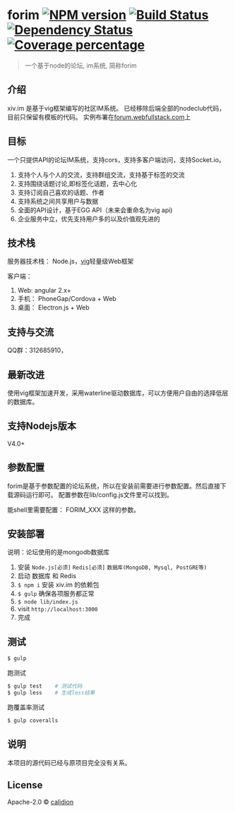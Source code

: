 # forim [![NPM version][npm-image]][npm-url] [![Build Status][travis-image]][travis-url] [![Dependency Status][daviddm-image]][daviddm-url] [![Coverage percentage][coveralls-image]][coveralls-url]

> 一个基于node的论坛, im系统, 简称forim


## 介绍

xiv.im 是基于vig框架编写的社区IM系统。
已经移除后端全部的nodeclub代码，目前只保留有模板的代码。
实例布署在[forum.webfullstack.com](http://forum.webfullstack.me)上


## 目标

一个只提供API的论坛IM系统，支持cors，支持多客户端访问，支持Socket.io。

1. 支持个人与个人的交流，支持群组交流，支持基于标签的交流
2. 支持围绕话题讨论,即标签化话题，去中心化
3. 支持订阅自己喜欢的话题、作者
4. 支持系统之间共享用户与数据
5. 全面的API设计，基于EGG API（未来会重命名为vig api)
6. 企业服务中立，优先支持用户多的以及价值观先进的

## 技术栈 

服务器技术栈： Node.js，[vig](https://github.com/calidion/vig)轻量级Web框架

客户端：
  1. Web: angular 2.x+
  2. 手机： PhoneGap/Cordova + Web
  3. 桌面： Electron.js + Web

## 支持与交流

QQ群：312685910，

## 最新改进

使用vig框架加速开发，采用waterline驱动数据库，可以方便用户自由的选择低层的数据库。

## 支持Nodejs版本

V4.0+

## 参数配置

forim是基于参数配置的论坛系统，所以在安装前需要进行参数配置。然后直接下载源码运行即可。
配置参数在lib/config.js文件里可以找到。

能shell里需要配置：
FORIM_XXX
这样的参数。

## 安装部署

说明：论坛使用的是mongodb数据库

1. 安装 `Node.js[必须]` `Redis[必须]` `数据库(MongoDB, Mysql, PostGRE等)`
2. 启动 数据库 和 Redis
3. `$ npm i` 安装 xiv.im 的依赖包
5. `$ gulp` 确保各项服务都正常
6. `$ node lib/index.js`
7. visit `http://localhost:3000`
8. 完成

## 测试

```bash
$ gulp
```

跑测试

```bash
$ gulp test    # 测试代码
$ gulp less    # 生成less结果

```

跑覆盖率测试

```bash
$ gulp coveralls
```

## 说明

本项目的源代码已经与原项目完全没有关系。

## License

Apache-2.0 © [calidion](blog.3gcneta.com)  

[npm-image]: https://badge.fury.io/js/forim.svg
[npm-url]: https://npmjs.org/package/forim
[travis-image]: https://travis-ci.org/calidion/forim.svg?branch=master
[travis-url]: https://travis-ci.org/calidion/forim
[daviddm-image]: https://david-dm.org/calidion/forim.svg?theme=shields.io
[daviddm-url]: https://david-dm.org/calidion/forim
[coveralls-image]: https://coveralls.io/repos/calidion/forim/badge.svg
[coveralls-url]: https://coveralls.io/r/calidion/forim
